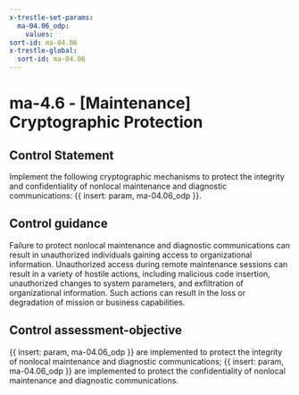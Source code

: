 ```yaml
---
x-trestle-set-params:
  ma-04.06_odp:
    values:
sort-id: ma-04.06
x-trestle-global:
  sort-id: ma-04.06
---
```


# ma-4.6 - \[Maintenance\] Cryptographic Protection

## Control Statement

Implement the following cryptographic mechanisms to protect the integrity and confidentiality of nonlocal maintenance and diagnostic communications: {{ insert: param, ma-04.06_odp }}.

## Control guidance

Failure to protect nonlocal maintenance and diagnostic communications can result in unauthorized individuals gaining access to organizational information. Unauthorized access during remote maintenance sessions can result in a variety of hostile actions, including malicious code insertion, unauthorized changes to system parameters, and exfiltration of organizational information. Such actions can result in the loss or degradation of mission or business capabilities.

## Control assessment-objective

{{ insert: param, ma-04.06_odp }} are implemented to protect the integrity of nonlocal maintenance and diagnostic communications;
{{ insert: param, ma-04.06_odp }} are implemented to protect the confidentiality of nonlocal maintenance and diagnostic communications.
